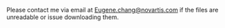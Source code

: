 Please contact me via email at Eugene.chang@novartis.com if the files are unreadable or issue downloading them.
